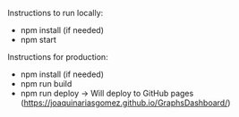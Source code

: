 Instructions to run locally:
- npm install (if needed)
- npm start

Instructions for production:
- npm install (if needed)
- npm run build
- npm run deploy -> Will deploy to GitHub pages (https://joaquinariasgomez.github.io/GraphsDashboard/)


